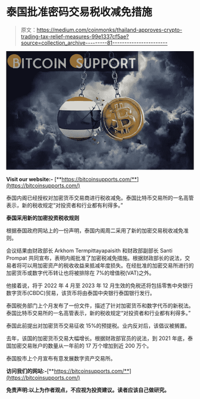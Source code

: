 # 泰国批准密码交易税收减免措施

> 原文：<https://medium.com/coinmonks/thailand-approves-crypto-trading-tax-relief-measures-99e1337cf5ae?source=collection_archive---------81----------------------->

![](img/d8a903f35e42bc0986c0ebff8bd11101.png)

**Visit our website:-** [**https://bitcoinsupports.com/**](https://bitcoinsupports.com/)

泰国内阁已经授权对加密货币交易商进行税收减免。泰国比特币交易所的一名高管表示，新的税收规定“对投资者和行业都有利得多。”

**泰国采用新的加密投资税收规则**

根据泰国政府网站上的一份声明，泰国内阁周二采用了新的加密交易税收减免准则。

会议结果由财政部长 Arkhom Termpittayapaisith 和财政部副部长 Santi Prompat 共同宣布，表明内阁批准了加密税减免措施。根据财政部长的说法，交易者将可以用加密资产的税收收益来抵减年度损失。在经批准的加密交易所进行的加密货币或数字代币转让也将被排除在 7%的增值税(VAT)之外。

他接着说，将于 2022 年 4 月至 2023 年 12 月生效的免税还将包括零售中央银行数字货币(CBDC)贸易，该货币将由泰国中央银行泰国银行发行。

泰国税务部门上个月发布了一份文件，描述了针对加密货币和数字代币的新税法。泰国比特币交易所的一名高管表示，新的税收规定“对投资者和行业都有利得多。”

泰国此前提出对加密货币交易征收 15%的预提税。业内反对后，该倡议被搁置。

去年，该国的加密货币交易大幅增长。根据财政部官员的说法，到 2021 年底，泰国加密交易账户的数量从一年前的 17 万个增加到近 200 万个。

泰国股市上个月宣布有意发展数字资产交易所。

**访问我们的网站:-**[**https://bitcoinsupports.com/**](https://bitcoinsupports.com/)

**免责声明:以上为作者观点，不应视为投资建议。读者应该自己做研究。**